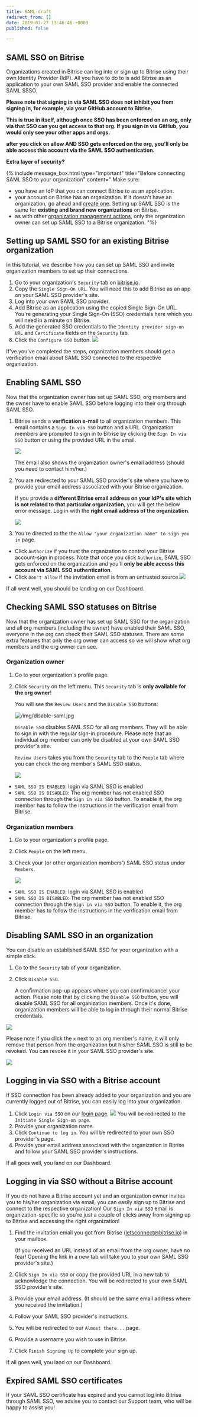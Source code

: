 ```yaml
---
title: SAML-draft
redirect_from: []
date: 2019-02-27 13:46:46 +0000
published: false

---
```

## SAML SSO on Bitrise

Organizations created in Bitrise can log into or sign up to Bitrise using their own Identity Provider (IdP). All you have to do to is add Bitrise as an application to your own SAML SSO provider and enable the connected SAML SSSO.

**Please note that signing in via SAML SSO does not inhibit you from signing in, for example, via your GitHub account to Bitrise.**

**This is true in itself, although once SSO has been enforced on an org, only via that SSO can you get access to that org. If you sign in via GitHub, you would only see your other apps and orgs.**

**after you click on allow AND SSO gets enforced on the org, you'll only be able access this account via the SAML SSO authentication.**

**Extra layer of security?**

{% include message_box.html type="important" title="Before connecting SAML SSO to your organization" content=" Make sure:

* you have an IdP that you can connect Bitrise to as an application.
* your account on Bitrise has an organization. If it doesn't have an organization, go ahead and [create one](/team-management/organizations/creating-org/). Setting up SAML SSO is the same for **existing and brand new organizations** on Bitrise.
* as with other [organization management actions](/team-management/user-roles-on-app-teams/), only the organization owner can set up SAML SSO to a Bitrise organization. "%}

## Setting up SAML SSO for an existing Bitrise organization

In this tutorial, we describe how you can set up SAML SSO and invite organization members to set up their connections.

1. Go to your organization's `Security` tab on [bitrise.io](https://www.bitrise.io).
2. Copy the `Single Sign-On URL`. You will need this to add Bitrise as an app on your SAML SSO provider's site.
3. Log into your own SAML SSO provider.
4. Add Bitrise as an application using the copied Single Sign-On URL. You're generating your Single Sign-On (SSO) credentials here which you will need in a minute on Bitrise.
5. Add the generated SSO credentials to the `Identity provider sign-on URL` and `Certificate` fields on the `Security` tab.
6. Click the `Configure SSO` button.
   ![](/img/SSO-page.jpg)

If've you've completed the steps, organization members should get a verification email about SAML SSO connected to the respective organization.

## Enabling SAML SSO

Now that the organization owner has set up SAML SSO, org members and the owner  have to enable SAML SSO before logging into their org through SAML SSO.

1. Bitrise sends a **verification e-mail** to all organization members. This email contains a `Sign In via SSO` button and a URL. Organization members are prompted to sign in to Bitrise by clicking the `Sign In via SSO` button or using the provided URL in the email.

   ![](/img/saml-step-up-enabling-missing.jpg)

   The email also shows the organization owner's email address (should you need to contact him/her.)
2. You are redirected to your SAML SSO provider's site where you have to provide your email address associated with your Bitrise organization.

   If you provide a **different Bitrise email address on your IdP's site which is not related to that particular organization**, you will get the below error message. Log in with the **right email address of the organization**.

   ![](/img/no-connected-sso-for-this-email-address.jpg)
3. You're directed to the the `Allow "your organization name" to sign you in` page.

* Click `Authorize` if you trust the organization to control your Bitrise account-sign in process. Note that once you click `Authorize`, SAML SSO gets enforced on the organization and you'll **only be able access this account via SAML SSO authentication**.
* Click `Don't allow` if the invitation email is from an untrusted source.![](/img/enable-saml.jpg)

If all went well, you should be landing on our Dashboard.

## Checking SAML SSO statuses on Bitrise

Now that the organization owner has set up SAML SSO for the organization and all org members (including the owner) have enabled their SAML SSO, everyone in the org can check their SAML SSO statuses. There are some extra features that only the org owner can access so we will show what org members and the org owner can see.

### Organization owner

1. Go to your organization's profile page.
2. Click `Security` on the left menu. This `Security` tab is **only available for the org owner**!

   You will see the `Review Users` and the `Disable SSO` buttons:

   ![/img/disable-saml.jpg](https://app.forestry.io/sites/yv69yaruhkt48w/body-media//img/disable-saml.jpg)

   `Disable SSO` disables SAML SSO for all org members. They will be able to sign in with the regular sign-in procedure. Please note that an individual org member can only be disabled at your own SAML SSO provider's site.

   `Review Users` takes you from the `Security` tab to the `People` tab where you can check the org member's SAML SSO status.

   ![](/img/peopletab-org-owner.png)

* `SAML SSO IS ENABLED`: login via SAML SSO is enabled
* `SAML SSO IS DISABLED`: The org member has not enabled SSO connection through the `Sign in via SSO` button. To enable it, the org member has to follow the instructions in the verification email from Bitrise.

### Organization members

1. Go to your organization's profile page.
2. Click `People` on the left menu.
3. Check your (or other organization members') SAML SSO status under `Members`.

   ![](/img/people-org-members.jpg)

* `SAML SSO IS ENABLED`: login via SAML SSO is enabled
* `SAML SSO IS DISABLED`: The org member has not enabled SSO connection through the `Sign in via SSO` button. To enable it, the org member has to follow the instructions in the verification email from Bitrise.

## Disabling SAML SSO in an organization

You can disable an established SAML SSO for your organization with a simple click.

1. Go to the `Security` tab of your organization.
2. Click `Disable SSO`.

   A confirmation pop-up appears where you can confirm/cancel your action. Please note that by clicking the `Disable SSO` button, you will disable SAML SSO for all organization members. Once it's done, organization members will be able to log in through their normal Bitrise credentials.

![](/img/disable-sso.png)

Please note if you click the `x` next to an org member's name, it will only remove that person from the organization but his/her SAML SSO is still to be revoked. You can revoke it in your SAML SSO provider's site.

![](/img/disbale-sso-enabled-status.png)

## Logging in via SSO with a Bitrise account

If SSO connection has been already added to your organization and you are currently logged out of Bitrise, you can easily log into your organization.

1. Click `Login via SSO` on our [login page](https://app.bitrise.io/users/sign_in). ![](/img/login-via-sso.jpg) You will be redirected to the `Initiate Single Sign-on page`.
2. Provide your organization name.
3. Click `Continue to log in`. You will be redirected to your own SSO provider's page.
4. Provide your email address associated with the organization in Bitrise and follow your SAML SSO provider's instructions.

If all goes well, you land on our Dashboard.

## Logging in via SSO without a Bitrise account

If you do not have a Bitrise account yet and an organization owner invites you to his/her organization via email, you can easily sign up to Bitrise and connect to the respective organization! Our `Sign In via SSO` email is organization-specific so you're just a couple of clicks away from signing up to Bitrise and accessing the right organization!

1. Find the invitation email you got from Bitrise (letsconnect@bitrise.io) in your mailbox.

   (If you received an URL instead of an email from the org owner, have no fear! Opening the link in a new tab will take you to your own SAML SSO provider's site.)
2. Click `Sign In via SSO` or copy the provided URL in a new tab to acknowledge the connection. You will be redirected to your own SAML SSO provider's site.
3. Provide your email address. (It should be the same email address where you received the invitation.)
4. Follow your SAML SSO provider's instructions.
5. You will be redirected to our `Almost there...` page.
6. Provide a username you wish to use in Bitrise.
7. Click `Finish Signing Up` to complete your sign up.

If all goes well, you land on our Dashboard.

## Expired SAML SSO certificates

If your SAML SSO certificate has expired and you cannot log into Bitrise through SAML SSO, we advise you to contact our Support team, who will be happy to assist you!